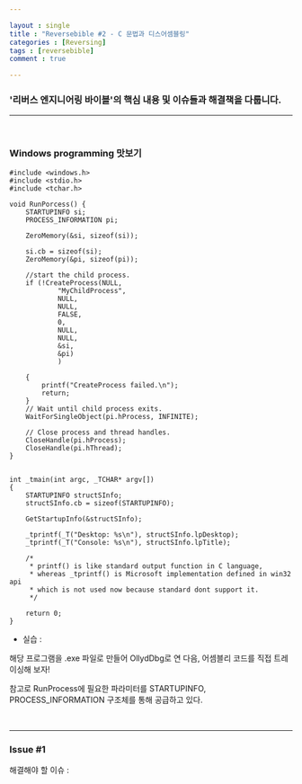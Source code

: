 ```yaml
---

layout : single
title : "Reversebible #2 - C 문법과 디스어셈블링"
categories : [Reversing]
tags : [reversebible]
comment : true

---
```


### '리버스 엔지니어링 바이블'의 핵심 내용 및 이슈들과 해결책을 다룹니다.

---

<br/>

### Windows programming 맛보기

~~~
#include <windows.h>
#include <stdio.h>
#include <tchar.h>

void RunPorcess() {
    STARTUPINFO si;
    PROCESS_INFORMATION pi;

    ZeroMemory(&si, sizeof(si));

    si.cb = sizeof(si);
    ZeroMemory(&pi, sizeof(pi));

    //start the child process.
    if (!CreateProcess(NULL,
            "MyChildProcess",
            NULL,
            NULL,
            FALSE,
            0,
            NULL,
            NULL,
            &si,
            &pi)
            )

    {
        printf("CreateProcess failed.\n");
        return;
    }
    // Wait until child process exits.
    WaitForSingleObject(pi.hProcess, INFINITE);

    // Close process and thread handles.
    CloseHandle(pi.hProcess);
    CloseHandle(pi.hThread);
}


int _tmain(int argc, _TCHAR* argv[])
{
    STARTUPINFO structSInfo;
    structSInfo.cb = sizeof(STARTUPINFO);

    GetStartupInfo(&structSInfo);

    _tprintf(_T("Desktop: %s\n"), structSInfo.lpDesktop);
    _tprintf(_T("Console: %s\n"), structSInfo.lpTitle);

    /*
     * printf() is like standard output function in C language,
     * whereas _tprintf() is Microsoft implementation defined in win32 api
     * which is not used now because standard dont support it.
     */

    return 0;
}
~~~

- 실습 :

해당 프로그램을 .exe 파일로 만들어 OllydDbg로 연 다음, 어셈블리 코드를 직접 트레이싱해 보자!

참고로 RunProcess에 필요한 파라미터를 STARTUPINFO, PROCESS_INFORMATION 구조체를 통해 공급하고 있다.




<br/>

---



### Issue #1

해결해야 할 이슈 : 


